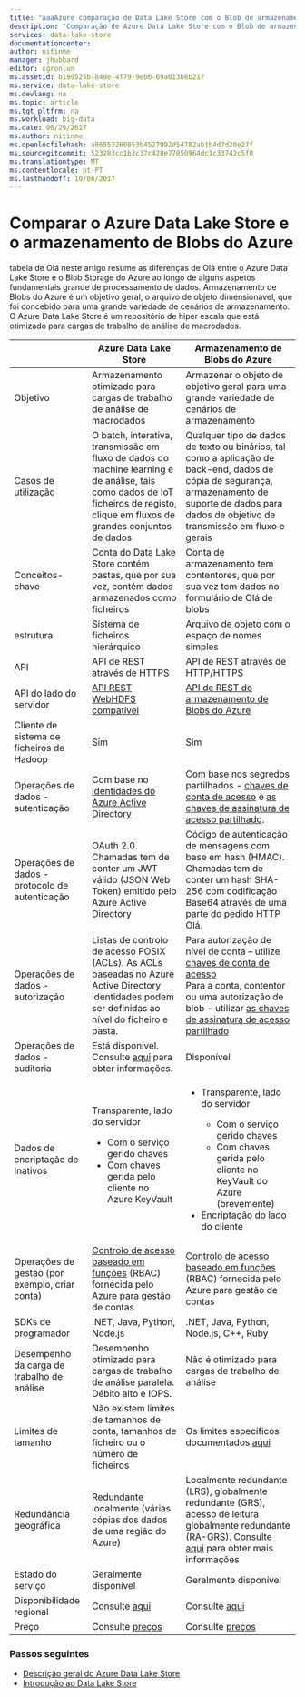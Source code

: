 ```yaml
---
title: "aaaAzure comparação de Data Lake Store com o Blob de armazenamento do Azure | Microsoft Docs"
description: "Comparação de Azure Data Lake Store com o Blob de armazenamento do Azure"
services: data-lake-store
documentationcenter: 
author: nitinme
manager: jhubbard
editor: cgronlun
ms.assetid: b199525b-84de-4f79-9eb6-69a613b8b217
ms.service: data-lake-store
ms.devlang: na
ms.topic: article
ms.tgt_pltfrm: na
ms.workload: big-data
ms.date: 06/29/2017
ms.author: nitinme
ms.openlocfilehash: a86553260853b4527992d54782ab1b4d7d20e27f
ms.sourcegitcommit: 523283cc1b3c37c428e77850964dc1c33742c5f0
ms.translationtype: MT
ms.contentlocale: pt-PT
ms.lasthandoff: 10/06/2017
---
```

# <a name="comparing-azure-data-lake-store-and-azure-blob-storage"></a>Comparar o Azure Data Lake Store e o armazenamento de Blobs do Azure
tabela de Olá neste artigo resume as diferenças de Olá entre o Azure Data Lake Store e o Blob Storage do Azure ao longo de alguns aspetos fundamentais grande de processamento de dados. Armazenamento de Blobs do Azure é um objetivo geral, o arquivo de objeto dimensionável, que foi concebido para uma grande variedade de cenários de armazenamento. O Azure Data Lake Store é um repositório de hiper escala que está otimizado para cargas de trabalho de análise de macrodados.

|  | Azure Data Lake Store | Armazenamento de Blobs do Azure |
| --- | --- | --- |
| Objetivo |Armazenamento otimizado para cargas de trabalho de análise de macrodados |Armazenar o objeto de objetivo geral para uma grande variedade de cenários de armazenamento |
| Casos de utilização |O batch, interativa, transmissão em fluxo de dados do machine learning e de análise, tais como dados de IoT ficheiros de registo, clique em fluxos de grandes conjuntos de dados |Qualquer tipo de dados de texto ou binários, tal como a aplicação de back-end, dados de cópia de segurança, armazenamento de suporte de dados para dados de objetivo de transmissão em fluxo e gerais |
| Conceitos-chave |Conta do Data Lake Store contém pastas, que por sua vez, contém dados armazenados como ficheiros |Conta de armazenamento tem contentores, que por sua vez tem dados no formulário de Olá de blobs |
| estrutura |Sistema de ficheiros hierárquico |Arquivo de objeto com o espaço de nomes simples |
| API |API de REST através de HTTPS |API de REST através de HTTP/HTTPS |
| API do lado do servidor |[API REST WebHDFS compatível](https://msdn.microsoft.com/library/azure/mt693424.aspx) |[API de REST do armazenamento de Blobs do Azure](https://msdn.microsoft.com/library/azure/dd135733.aspx) |
| Cliente de sistema de ficheiros de Hadoop |Sim |Sim |
| Operações de dados - autenticação |Com base no [identidades do Azure Active Directory](../active-directory/active-directory-authentication-scenarios.md) |Com base nos segredos partilhados - [chaves de conta de acesso](../storage/common/storage-create-storage-account.md#manage-your-storage-account) e [as chaves de assinatura de acesso partilhado](../storage/common/storage-dotnet-shared-access-signature-part-1.md). |
| Operações de dados - protocolo de autenticação |OAuth 2.0. Chamadas tem de conter um JWT válido (JSON Web Token) emitido pelo Azure Active Directory |Código de autenticação de mensagens com base em hash (HMAC). Chamadas tem de conter um hash SHA-256 com codificação Base64 através de uma parte do pedido HTTP Olá. |
| Operações de dados - autorização |Listas de controlo de acesso POSIX (ACLs).  As ACLs baseadas no Azure Active Directory identidades podem ser definidas ao nível do ficheiro e pasta. |Para autorização de nível de conta – utilize [chaves de conta de acesso](../storage/common/storage-create-storage-account.md#manage-your-storage-account)<br>Para a conta, contentor ou uma autorização de blob - utilizar [as chaves de assinatura de acesso partilhado](../storage/common/storage-dotnet-shared-access-signature-part-1.md) |
| Operações de dados - auditoria |Está disponível. Consulte [aqui](data-lake-store-diagnostic-logs.md) para obter informações. |Disponível |
| Dados de encriptação de Inativos |Transparente, lado do servidor <ul><li>Com o serviço gerido chaves</li><li>Com chaves gerida pelo cliente no Azure KeyVault</li></ul> |<ul><li>Transparente, lado do servidor</li> <ul><li>Com o serviço gerido chaves</li><li>Com chaves gerida pelo cliente no KeyVault do Azure (brevemente)</li></ul><li>Encriptação do lado do cliente</li></ul> |
| Operações de gestão (por exemplo, criar conta) |[Controlo de acesso baseado em funções](../active-directory/role-based-access-control-what-is.md) (RBAC) fornecida pelo Azure para gestão de contas |[Controlo de acesso baseado em funções](../active-directory/role-based-access-control-what-is.md) (RBAC) fornecida pelo Azure para gestão de contas |
| SDKs de programador |.NET, Java, Python, Node.js |.NET, Java, Python, Node.js, C++, Ruby |
| Desempenho da carga de trabalho de análise |Desempenho otimizado para cargas de trabalho de análise paralela. Débito alto e IOPS. |Não é otimizado para cargas de trabalho de análise |
| Limites de tamanho |Não existem limites de tamanhos de conta, tamanhos de ficheiro ou o número de ficheiros |Os limites específicos documentados [aqui](../azure-subscription-service-limits.md#storage-limits) |
| Redundância geográfica |Redundante localmente (várias cópias dos dados de uma região do Azure) |Localmente redundante (LRS), globalmente redundante (GRS), acesso de leitura globalmente redundante (RA-GRS). Consulte [aqui](../storage/common/storage-redundancy.md) para obter mais informações |
| Estado do serviço |Geralmente disponível |Geralmente disponível |
| Disponibilidade regional |Consulte [aqui](https://azure.microsoft.com/regions/#services) |Consulte [aqui](https://azure.microsoft.com/regions/#services) |
| Preço |Consulte [preços](https://azure.microsoft.com/pricing/details/data-lake-store/) |Consulte [preços](https://azure.microsoft.com/pricing/details/storage/) |

### <a name="next-steps"></a>Passos seguintes
* [Descrição geral do Azure Data Lake Store](data-lake-store-overview.md)
* [Introdução ao Data Lake Store](data-lake-store-get-started-portal.md)

